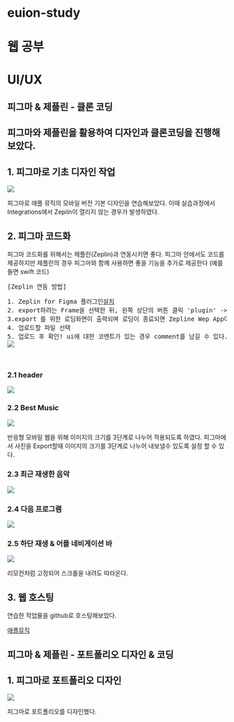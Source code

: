 # euion-study

<h1>웹 공부</h1>

<h1> UI/UX </h1>
<h2> 피그마 & 제플린 - 클론 코딩 <h2>
<p>피그마와 제플린을 활용하여 디자인과 클론코딩을 진행해보았다.</p>
<h2>1. 피그마로 기초 디자인 작업</h2>
<img src="figmaPrac/img/rmFigmaFin.png">
<p> 피그마로 애플 뮤직의 모바일 버전 기본 디자인을 연습해보았다. 이때 실습과정에서 Integrations에서 Zepiln이 열리지 않는 경우가 발생하였다.</P>

<h2>2. 피그마 코드화</h2>
<p>피그마 코드화를 위해서는 제플린(Zeplin)과 연동시키면 좋다. 피그마 안에서도 코드를 제공하지만 제플린의 경우 피그마와 함께 사용하면 좋을 기능을 추가로 제공한다 (예를 들면 swift 코드)</p>
<pre>[Zeplin 연동 방법]
<p>1. Zeplin for Figma 플러그인<a href="https://www.figma.com/community/plugin/745330164019088593/Zeplin">설치</a>
2. export하려는 Frame을 선택한 뒤, 왼쪽 상단의 버튼 클릭 'plugin' -> 'zeplin'을 클릭 
3.export 를 위한 로딩화면이 출력되며 로딩이 종료되면 Zepline Wep App이 열린다. 이때 어떤 프로젝트 파일에 업로드 할지 선택할 수 있다.
4. 업로드할 파일 선택
5. 업로드 후 확인! ui에 대한 코멘트가 있는 경우 comment를 남길 수 있다.
<img src="figmaPrac/img/zeplincomment.png">
</p>
</pre>

<h3>2.1 header</h3>
<img src="figmaPrac/img/header.png">

<h3>2.2 Best Music</h3>
<img src="figmaPrac/img/2.png">
<p>반응형 모바일 웹을 위해 이미지의 크기를 3단계로 나누어 적용되도록 하였다. 피그마에서 사진을 Export할때 이미지의 크기를 3단계로 나누어 내보낼수 있도록 설정 할 수 있다.</P>

<h3>2.3 최근 재생한 음악</h3>
<img src="figmaPrac/img/3.png">
<p></p>

<h3>2.4 다음 프로그램</h3>
<img src="figmaPrac/img/4.png">

<h3>2.5 하단 재생 & 어플 네비게이션 바</h3>
<img src="figmaPrac/img/5.png">
<p>리모컨처럼 고정되어 스크롤을 내려도 따라온다.</p>

<h2>3. 웹 호스팅</h2>
<p>연습한 작업물을 github로 호스팅해보았다. </p>
<p><a href = "https://kmulikelionstudy.github.io/Euion-study/figmaPrac/apple01.html">애플뮤직</a></p>

<h2> 피그마 & 제플린 - 포트폴리오 디자인 & 코딩 <h2>
<h2>1. 피그마로 포트폴리오 디자인</h2>
<img src="MyDesign/img/finde.png">
<p> 피그마로 포트폴리오를 디자인했다. </P>